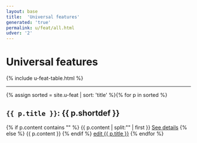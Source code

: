 ```yaml
---
layout: base
title:  'Universal features'
generated: 'true'
permalink: u/feat/all.html
udver: '2'
---
```


# Universal features

{% include u-feat-table.html %}

----------

{% assign sorted = site.u-feat | sort: 'title' %}{% for p in sorted %}
<a id="al-u-feat/{{ p.title }}" class="al-dest"/>
<h2><code>{{ p.title }}</code>: {{ p.shortdef }}</h2>
{% if p.content contains "<!--details-->" %}
{{ p.content | split:"<!--details-->" | first }}
<a href="{{ p.title }}" class="al-doc">See details</a>
{% else %}
{{ p.content }}
{% endif %}
<a href="{{ site.git_edit }}/{% if p.collection %}{{ p.relative_path }}{% else %}{{ p.path }}{% endif %}" target="#">edit {{ p.title }}</a>
{% endfor %}

